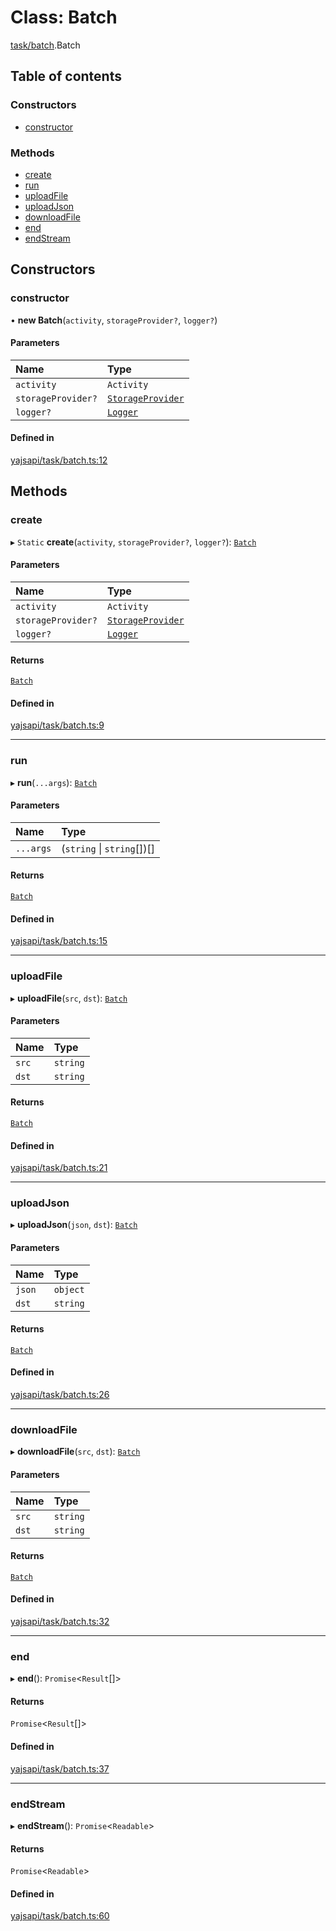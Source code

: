 # Class: Batch

[task/batch](../modules/task_batch).Batch

## Table of contents

### Constructors

- [constructor](task_batch.Batch#constructor)

### Methods

- [create](task_batch.Batch#create)
- [run](task_batch.Batch#run)
- [uploadFile](task_batch.Batch#uploadfile)
- [uploadJson](task_batch.Batch#uploadjson)
- [downloadFile](task_batch.Batch#downloadfile)
- [end](task_batch.Batch#end)
- [endStream](task_batch.Batch#endstream)

## Constructors

### constructor

• **new Batch**(`activity`, `storageProvider?`, `logger?`)

#### Parameters

| Name | Type |
| :------ | :------ |
| `activity` | `Activity` |
| `storageProvider?` | [`StorageProvider`](../interfaces/storage_provider.StorageProvider) |
| `logger?` | [`Logger`](../interfaces/utils_logger_logger.Logger) |

#### Defined in

[yajsapi/task/batch.ts:12](https://github.com/golemfactory/yajsapi/blob/2663a15/yajsapi/task/batch.ts#L12)

## Methods

### create

▸ `Static` **create**(`activity`, `storageProvider?`, `logger?`): [`Batch`](task_batch.Batch)

#### Parameters

| Name | Type |
| :------ | :------ |
| `activity` | `Activity` |
| `storageProvider?` | [`StorageProvider`](../interfaces/storage_provider.StorageProvider) |
| `logger?` | [`Logger`](../interfaces/utils_logger_logger.Logger) |

#### Returns

[`Batch`](task_batch.Batch)

#### Defined in

[yajsapi/task/batch.ts:9](https://github.com/golemfactory/yajsapi/blob/2663a15/yajsapi/task/batch.ts#L9)

___

### run

▸ **run**(`...args`): [`Batch`](task_batch.Batch)

#### Parameters

| Name | Type |
| :------ | :------ |
| `...args` | (`string` \| `string`[])[] |

#### Returns

[`Batch`](task_batch.Batch)

#### Defined in

[yajsapi/task/batch.ts:15](https://github.com/golemfactory/yajsapi/blob/2663a15/yajsapi/task/batch.ts#L15)

___

### uploadFile

▸ **uploadFile**(`src`, `dst`): [`Batch`](task_batch.Batch)

#### Parameters

| Name | Type |
| :------ | :------ |
| `src` | `string` |
| `dst` | `string` |

#### Returns

[`Batch`](task_batch.Batch)

#### Defined in

[yajsapi/task/batch.ts:21](https://github.com/golemfactory/yajsapi/blob/2663a15/yajsapi/task/batch.ts#L21)

___

### uploadJson

▸ **uploadJson**(`json`, `dst`): [`Batch`](task_batch.Batch)

#### Parameters

| Name | Type |
| :------ | :------ |
| `json` | `object` |
| `dst` | `string` |

#### Returns

[`Batch`](task_batch.Batch)

#### Defined in

[yajsapi/task/batch.ts:26](https://github.com/golemfactory/yajsapi/blob/2663a15/yajsapi/task/batch.ts#L26)

___

### downloadFile

▸ **downloadFile**(`src`, `dst`): [`Batch`](task_batch.Batch)

#### Parameters

| Name | Type |
| :------ | :------ |
| `src` | `string` |
| `dst` | `string` |

#### Returns

[`Batch`](task_batch.Batch)

#### Defined in

[yajsapi/task/batch.ts:32](https://github.com/golemfactory/yajsapi/blob/2663a15/yajsapi/task/batch.ts#L32)

___

### end

▸ **end**(): `Promise`<`Result`[]\>

#### Returns

`Promise`<`Result`[]\>

#### Defined in

[yajsapi/task/batch.ts:37](https://github.com/golemfactory/yajsapi/blob/2663a15/yajsapi/task/batch.ts#L37)

___

### endStream

▸ **endStream**(): `Promise`<`Readable`\>

#### Returns

`Promise`<`Readable`\>

#### Defined in

[yajsapi/task/batch.ts:60](https://github.com/golemfactory/yajsapi/blob/2663a15/yajsapi/task/batch.ts#L60)
